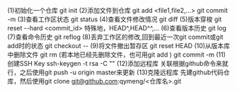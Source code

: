 (1)初始化一个仓库
	git init
(2)添加文件到仓库
	git add <file1,file2,...>
	git commit -m <message>
(3)查看工作区状态
	git status
(4)查看文件修改情况
	git diff <file>
(5)版本穿梭
	git reset --hard <commit_id>	特殊地，HEAD^,HEAD^^,...
(6)查看版本历史
	git log
(7)查看命令历史
	git reflog
(8)丢弃工作区的修改,回到最近一次git commit或git add时的状态
	git checkout -- <file>
(9)将文件撤出暂存区
	git reset HEAD <file>
(10)从版本库中删除文件
	git rm <file>(若本地已经先删除文件，也可用git add <file>)
	git commit -m <message>
(11)创建SSH Key
	ssh-keygen -t rsa -C "<email>"
(12)添加远程库
	关联根据github命令来就行，之后使用git push -u origin master来更新
(13)克隆远程库
	先建github代码仓库，然后使用git clone git@github.com:qymeng/<仓库名>.git
